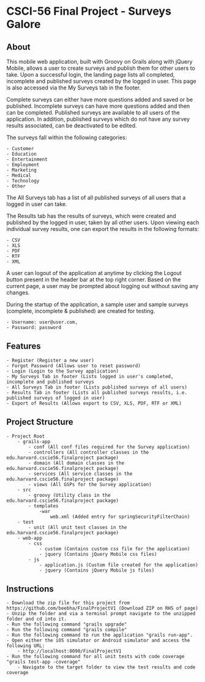CSCI-56 Final Project - Surveys Galore
========================================

About
------

This mobile web application, built with Groovy on Grails along with jQuery Mobile,
allows a user to create surveys and publish them for other users to take.
Upon a successful login, the landing page lists all completed, incomplete and published surveys created by the logged in user.
This page is also accessed via the My Surveys tab in the footer.

Complete surveys can either have more questions added and saved or be published.
Incomplete surveys can have more questions added and then can be completed.
Published surveys are available to all users of the application.
In addition, published surveys which do not have any survey results associated, can be deactivated to be edited.

The surveys fall within the following categories:

    - Customer
    - Education
    - Entertainment
    - Employment
    - Marketing
    - Medical
    - Technology
    - Other

The All Surveys tab has a list of all published surveys of all users that a logged in user can take.

The Results tab has the results of surveys, which were created and published by the logged in user, taken by all other users.
Upon viewing each individual survey results, one can export the results in the following formats:

    - CSV
    - XLS
    - PDF
    - RTF
    - XML

A user can logout of the application at anytime by clicking the Logout button present in the header bar at the top right corner.
Based on the current page, a user may be prompted about logging out without saving any changes.

During the startup of the application, a sample user and sample surveys (complete, incomplete & published) are created for testing.

    - Username: user@user.com,
    - Password: password


Features
---------

    - Register (Register a new user)
    - Forgot Password (Allows user to reset password)
    - Login (Login to the Survey application)
    - My Surveys Tab in footer (Lists logged in user's completed, incomplete and published surveys
    - All Surveys Tab in footer (Lists published surveys of all users)
    - Results Tab in footer (Lists all published surveys results, i.e. published surveys of logged in user)
    - Export of Results (Allows export to CSV, XLS, PDF, RTF or XML)


Project Structure
------------------

    - Project Root
        - grails-app
            - conf (All conf files required for the Survey application)
            - controllers (All controller classes in the edu.harvard.cscie56.finalproject package)
            - domain (All domain classes in the edu.harvard.cscie56.finalproject package)
            - services (All service classes in the edu.harvard.cscie56.finalproject package)
            - views (All GSPs for the Survey application)
        - src
            - groovy (Utility class in the edu.harvard.cscie56.finalproject package)
            - templates
                -war
                    web.xml (Added entry for springSecurityFilterChain)
        - test
            - unit (All unit test classes in the edu.harvard.cscie56.finalproject package)
        - web-app
            - css
                - custom (Contains custom css file for the application)
                - jquery (Contains jQuery Mobile css files)
            - js
                - application.js (Custom file created for the application)
                - jquery (Contains jQuery Mobile js files)


Instructions
-------------

    - Download the zip file for this project from https://github.com/beebha/FinalProjectV1 (Download ZIP on RHS of page)
    - Unzip the folder and via a terminal prompt navigate to the unzipped folder and cd into it.
    - Run the following command "grails upgrade"
    - Run the following command "grails compile"
    - Run the following command to run the application "grails run-app".
    - Open either the iOS simulator or Android simulator and access the following URL:
        - http://localhost:8090/FinalProjectV1
    - Run the following command for all unit tests with code coverage "grails test-app -coverage"
        - Navigate to the target folder to view the test results and code coverage




